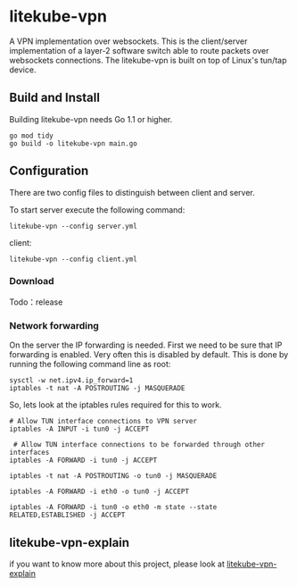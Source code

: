 # litekube-vpn
A VPN implementation over websockets. This is the client/server implementation of a layer-2 software switch able to route packets over websockets connections. The litekube-vpn is built on top of Linux's tun/tap device.

## Build and Install

Building litekube-vpn needs Go 1.1 or higher.

```shell
go mod tidy
go build -o litekube-vpn main.go
```

## Configuration

There are two config files to distinguish between client and server.

To start server execute the following command:

```shell
litekube-vpn --config server.yml
```

client:

```shell
litekube-vpn --config client.yml
```

### Download

Todo：release

### Network forwarding
On the server the IP forwarding is needed. First we need to be sure that IP forwarding is enabled.
Very often this is disabled by default. This is done by running the following command line as root:

```shell
sysctl -w net.ipv4.ip_forward=1
iptables -t nat -A POSTROUTING -j MASQUERADE
```

So, lets look at the iptables rules required for this to work.
```shell
# Allow TUN interface connections to VPN server
iptables -A INPUT -i tun0 -j ACCEPT

 # Allow TUN interface connections to be forwarded through other interfaces
iptables -A FORWARD -i tun0 -j ACCEPT

iptables -t nat -A POSTROUTING -o tun0 -j MASQUERADE

iptables -A FORWARD -i eth0 -o tun0 -j ACCEPT

iptables -A FORWARD -i tun0 -o eth0 -m state --state RELATED,ESTABLISHED -j ACCEPT
```

## litekube-vpn-explain

if you want to know more about this project, please look at [litekube-vpn-explain](./litekube-vpn-explain.md)
